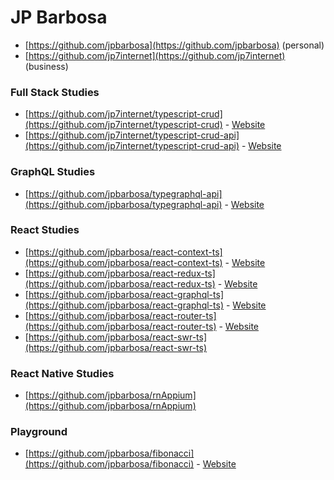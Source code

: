 # JP Barbosa

* [https://github.com/jpbarbosa](https://github.com/jpbarbosa) (personal)
* [https://github.com/jp7internet](https://github.com/jp7internet) (business)

### Full Stack Studies

* [https://github.com/jp7internet/typescript-crud](https://github.com/jp7internet/typescript-crud) - [Website](https://jp7internet.github.io/typescript-crud)
* [https://github.com/jp7internet/typescript-crud-api](https://github.com/jp7internet/typescript-crud-api) - [Website](https://typescript-crud-api.herokuapp.com)

### GraphQL Studies

* [https://github.com/jpbarbosa/typegraphql-api](https://github.com/jpbarbosa/typegraphql-api) - [Website](https://typegraphql-api.herokuapp.com)

### React Studies

* [https://github.com/jpbarbosa/react-context-ts](https://github.com/jpbarbosa/react-context-ts) - [Website](https://jpbarbosa.github.io/react-context-ts)
* [https://github.com/jpbarbosa/react-redux-ts](https://github.com/jpbarbosa/react-redux-ts) - [Website](https://jpbarbosa.github.io/react-redux-ts)
* [https://github.com/jpbarbosa/react-graphql-ts](https://github.com/jpbarbosa/react-graphql-ts) - [Website](https://jpbarbosa.github.io/react-graphql-ts)
* [https://github.com/jpbarbosa/react-router-ts](https://github.com/jpbarbosa/react-router-ts) - [Website](https://jpbarbosa.github.io/react-router-ts)
* [https://github.com/jpbarbosa/react-swr-ts](https://github.com/jpbarbosa/react-swr-ts)

### React Native Studies

* [https://github.com/jpbarbosa/rnAppium](https://github.com/jpbarbosa/rnAppium)

### Playground

* [https://github.com/jpbarbosa/fibonacci](https://github.com/jpbarbosa/fibonacci) -  [Website](https://jpbarbosa.github.io/fibonacci)
